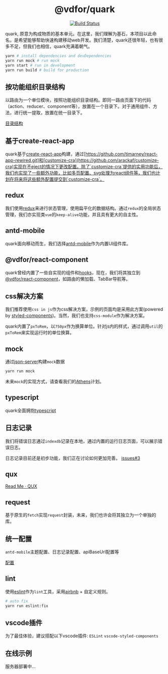 <h1 align='center'>@vdfor/quark</h1>

<div align='center'>

[![Build Status](https://travis-ci.org/vdfor/quark.svg?branch=master)](https://travis-ci.org/vdfor/quark)

</div>

quark, 原意为构成物质的基本单元。在这里，我们理解为基石，本项目以此命名，是希望能够帮助快速构建移动web开发。我们清楚，quark还很年轻，也有很多不足，但我们也相信，quark充满着朝气。

```bash
yarn # install dependencies and devDependencies
yarn run mock # run mock
yarn start # run in development
yarn run build # build for production
```

## 按功能组织目录结构

以路由为一个单位模块，按照功能组织目录结构。即同一路由页面下的代码（action、reducer、component等），放置在一个目录下。对于通用组件、方法，进行统一提取，放置在统一目录下。

[目录结构](docs/directory-structure.md)

## 基于create-react-app

quark基于[create-react-app](https://github.com/facebook/create-react-app.git)构建，通过[https://github.com/timarney/react-app-rewired.git]和[customize-cra](https://github.com/arackaf/customize-cra)实现在不eject的情况下更改配置。除了`customize-cra`提供的实用功能后，我们也实现了一些额外功能，比如多页配置、svg处理为react组件等，我们也计划在将来将这些额外配置提交到`customize-cra`。

## redux

我们使用[redux](https://github.com/reduxjs/redux)来进行状态管理，使用扁平化的数据结构。通过`redux`的全局状态管理，我们亦实现类`vue`的`keep-alive`功能，并且具有更大的自主性。

## antd-mobile

quark面向移动而生，我们选择[antd-mobile](https://mobile.ant.design/index-cn)作为内置UI组件库。

## @vdfor/react-component

quark曾经内置了一些自实现的组件和[hooks](https://reactjs.org/docs/hooks-intro.html)，现在，我们将其独立到[@vdfor/react-component](https://github.com/vdfor/react-component.git)，如路由的懒加载、TabBar导航等。

## css解决方案

我们推荐使用`css in js`作为css解决方案，示例的页面均是采用此方案(powered by [styled-components](https://github.com/styled-components/styled-components))。当然，我们也支持`css-module`作为解决方案。

quark内置了`pxToRem`，以`750px`作为换算单位。针对js内的样式，通过调用`util`的`pxToRem`来实现运行时的单位换算。

## mock

通过[json-server](https://github.com/typicode/json-server)构建`mock`数据

```bash
yarn run mock
```

未来`mock`的实现方式，请查看我们的[Athens](docs/about-athens.md)计划。

## typescript

quark全面拥抱[typescript](https://www.typescriptlang.org)

## 日志记录

我们将错误日志通过`indexdb`记录在本地，通过内置的运行日志页面，可以展示错误日志。

日志记录目前还是初步功能，我们正在讨论如何更加完善。 [issues#3](https://github.com/vdfor/quark/issues/3)

## qux

[Read Me · QUX](docs/about-qux.md)

## request

基于原生的`fetch`实现`request`封装，未来，我们也许会将其独立为一个单独的库。

## 统一配置

`antd-mobile`主题配置、日志记录配置、apiBaseUrl配置等

[配置](docs/about-config.md)

## lint

使用[eslint](https://github.com/eslint/eslint)作为`lint`工具，采用[airbnb](https://github.com/airbnb/javascript) + 自定义规则。

```bash
# auto fix
yarn run eslint:fix
```

## vscode插件

为了最佳体验，建议搭配以下vscode插件: `ESLint` `vscode-styled-components`

## 在线示例

服务器部署中...